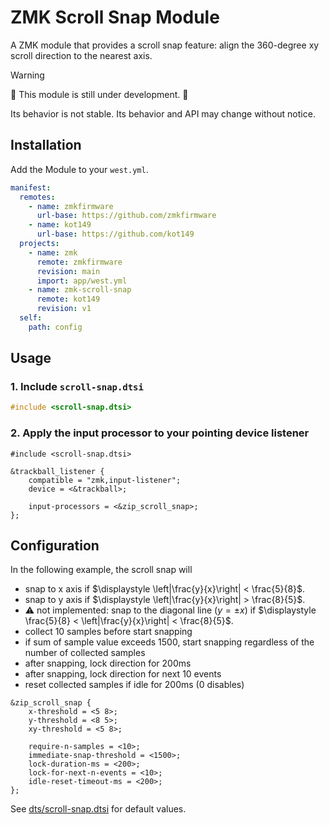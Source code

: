 # ZMK Scroll Snap Module

A ZMK module that provides a scroll snap feature: align the 360-degree xy scroll direction to the nearest axis.

> [!warning]
> 🚧 This module is still under development. 🚧
>
> Its behavior is not stable. Its behavior and API may change without notice.

## Installation

Add the Module to your `west.yml`.

```yml
manifest:
  remotes:
    - name: zmkfirmware
      url-base: https://github.com/zmkfirmware
    - name: kot149
      url-base: https://github.com/kot149
  projects:
    - name: zmk
      remote: zmkfirmware
      revision: main
      import: app/west.yml
    - name: zmk-scroll-snap
      remote: kot149
      revision: v1
  self:
    path: config
```

## Usage

### 1. Include `scroll-snap.dtsi`

```c
#include <scroll-snap.dtsi>
```

### 2. Apply the input processor to your pointing device listener

```dts
#include <scroll-snap.dtsi>

&trackball_listener {
    compatible = "zmk,input-listener";
    device = <&trackball>;

    input-processors = <&zip_scroll_snap>;
};
```

## Configuration

In the following example, the scroll snap will
- snap to x axis if $\displaystyle \left|\frac{y}{x}\right| < \frac{5}{8}$.
- snap to y axis if $\displaystyle \left|\frac{y}{x}\right| > \frac{8}{5}$.
- ⚠️ not implemented: snap to the diagonal line ($y=\pm x$) if $\displaystyle \frac{5}{8} < \left|\frac{y}{x}\right| < \frac{8}{5}$.
- collect 10 samples before start snapping
- if sum of sample value exceeds 1500, start snapping regardless of the number of collected samples
- after snapping, lock direction for 200ms
- after snapping, lock direction for next 10 events
- reset collected samples if idle for 200ms (0 disables)

```dts
&zip_scroll_snap {
    x-threshold = <5 8>;
    y-threshold = <8 5>;
    xy-threshold = <5 8>;

    require-n-samples = <10>;
    immediate-snap-threshold = <1500>;
    lock-duration-ms = <200>;
    lock-for-next-n-events = <10>;
    idle-reset-timeout-ms = <200>;
};
```

See [dts/scroll-snap.dtsi](dts/scroll-snap.dtsi) for default values.